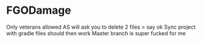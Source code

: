 # FGODamage
Only veterans allowed
AS will ask you to delete 2 files > say ok
Sync project with gradle files
should then work
Master branch is super fucked for me
